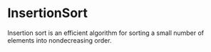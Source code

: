 # InsertionSort
Insertion sort is an efficient algorithm for sorting a small number of elements into nondecreasing
order.
